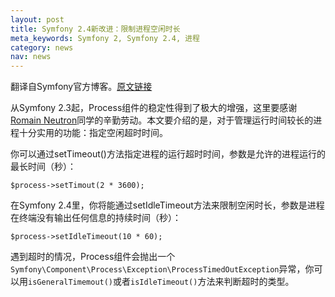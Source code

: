 ```yaml
---
layout: post
title: Symfony 2.4新改进：限制进程空闲时长
meta_keywords: Symfony 2, Symfony 2.4, 进程
category: news
nav: news
---
```


翻译自Symfony官方博客。[原文链接](http://symfony.com/blog/new-in-symfony-2-4-limit-a-process-run-with-an-idle-timeout)

从Symfony 2.3起，Process组件的稳定性得到了极大的增强，这里要感谢[Romain Neutron](https://connect.sensiolabs.com/api/alternates/b5f6c549-93c6-4118-a549-cf97f9effd54)同学的辛勤劳动。本文要介绍的是，对于管理运行时间较长的进程十分实用的功能：指定空闲超时时间。

你可以通过setTimeout()方法指定进程的运行超时时间，参数是允许的进程运行的最长时间（秒）：

    $process->setTimout(2 * 3600);

在Symfony 2.4里，你将能通过setIdleTimeout方法来限制空闲时长，参数是进程在终端没有输出任何信息的持续时间（秒）：

    $process->setIdleTimeout(10 * 60);

遇到超时的情况，Process组件会抛出一个`Symfony\Component\Process\Exception\ProcessTimedOutException`异常，你可以用`isGeneralTimemout()`或者`isIdleTimeout()`方法来判断超时的类型。
